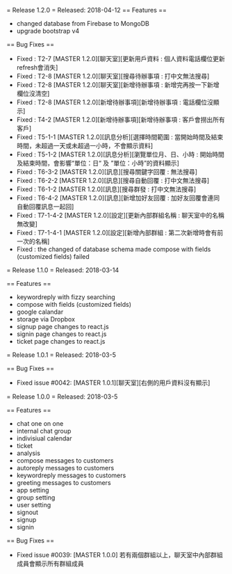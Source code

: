  = Release 1.2.0 =
Released: 2018-04-12
== Features ==
 * changed database from Firebase to MongoDB
 * upgrade bootstrap v4

== Bug Fixes ==
 * Fixed : T2-7 [MASTER 1.2.0][聊天室][更新用戶資料 : 個人資料電話欄位更新refresh會消失]
 * Fixed : T2-8 [MASTER 1.2.0][聊天室][搜尋待辦事項 : 打中文無法搜尋]
 * Fixed : T2-8 [MASTER 1.2.0][聊天室][新增待辦事項 : 新增完再按一下新增 欄位沒清空]
 * Fixed : T2-8 [MASTER 1.2.0][新增待辦事項][新增待辦事項 : 電話欄位沒顯示]
 * Fixed : T4-2 [MASTER 1.2.0][新增待辦事項][新增待辦事項 : 客戶會撈出所有客戶]
 * Fixed : T5-1-1 [MASTER 1.2.0][訊息分析][選擇時間範圍 : 當開始時間及結束時間，未超過一天或未超過一小時，不會顯示資料]
 * Fixed : T5-1-2 [MASTER 1.2.0][訊息分析][瀏覽單位月、日、小時 : 開始時間及結束時間，會影響“單位：日“ 及 ”單位：小時”的資料顯示]
 * Fixed : T6-3-2 [MASTER 1.2.0][訊息][搜尋關鍵字回覆 : 無法搜尋]
 * Fixed : T6-2-2 [MASTER 1.2.0][訊息][搜尋自動回覆 : 打中文無法搜尋]
 * Fixed : T6-1-2 [MASTER 1.2.0][訊息][搜尋群發 : 打中文無法搜尋]
 * Fixed : T6-4-2 [MASTER 1.2.0][訊息][新增加好友回覆 : 加好友回覆會連同自動回覆訊息一起回]
 * Fixed : T7-1-4-2 [MASTER 1.2.0][設定][更新內部群組名稱 : 聊天室中的名稱無改變]
 * Fixed : T7-1-4-1 [MASTER 1.2.0][設定][新增內部群組 : 第二次新增時會有前一次的名稱]
 * Fixed : the changed of database schema made compose with fields (customized fields) failed
 
 
 = Release 1.1.0 =
Released: 2018-03-14

== Features ==
 * keywordreply with fizzy searching
 * compose with fields (customized fields)
 * google calandar
 * storage via Dropbox
 * signup page changes to react.js
 * signin page changes to react.js
 * ticket page changes to react.js

= Release 1.0.1 =
Released: 2018-03-5

== Bug Fixes ==
 * Fixed issue #0042: [MASTER 1.0.1][聊天室][右側的用戶資料沒有顯示]

 = Release 1.0.0 =
Released: 2018-03-5

== Features ==
 * chat one on one
 * internal chat group
 * indivisiual calendar
 * ticket
 * analysis 
 * compose messages to customers
 * autoreply messages to customers
 * keywordreply messages to customers
 * greeting messages to customers
 * app setting
 * group setting
 * user setting
 * signout
 * signup
 * signin

== Bug Fixes ==
 * Fixed issue #0039: [MASTER 1.0.0] 若有兩個群組以上，聊天室中內部群組成員會顯示所有群組成員

